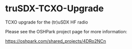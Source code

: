 # truSDX-TCXO-Upgrade
TCXO upgrade for the (tr)uSDX HF radio

Please see the OSHPark project page for more information:

https://oshpark.com/shared_projects/4DRo2NCn
